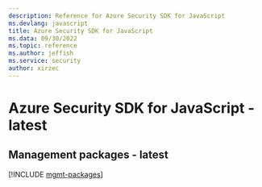 ```yaml
---
description: Reference for Azure Security SDK for JavaScript
ms.devlang: javascript
title: Azure Security SDK for JavaScript
ms.data: 09/30/2022
ms.topic: reference
ms.author: jeffish
ms.service: security
author: xirzec
---
```

# Azure Security SDK for JavaScript - latest

## Management packages - latest
[!INCLUDE [mgmt-packages](security-mgmt-index.md)]